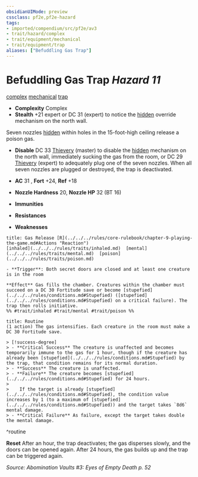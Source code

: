 ```yaml
---
obsidianUIMode: preview
cssclass: pf2e,pf2e-hazard
tags:
- imported/compendium/src/pf2e/av3
- trait/hazard/complex
- trait/equipment/mechanical
- trait/equipment/trap
aliases: ["Befuddling Gas Trap"]
---
```

# Befuddling Gas Trap *Hazard 11*  
[complex](complex.md)  [mechanical](mechanical.md)  [trap](trap.md)  

- **Complexity** Complex
- **Stealth** +21 expert or DC 31 (expert) to notice the [hidden](conditions.md#Hidden) override mechanism on the north wall.  

Seven nozzles [hidden](conditions.md#Hidden) within holes in the 15-foot-high ceiling release a poison gas.

- **Disable** DC 33 [Thievery](../../skills.md#Thievery) (master) to disable the [hidden](conditions.md#Hidden) mechanism on the north wall, immediately sucking the gas from the room, or DC 29 [Thievery](../../skills.md#Thievery) (expert) to adequately plug one of the seven nozzles. When all seven nozzles are plugged or destroyed, the trap is deactivated.  

- **AC** 31 , **Fort** +24, **Ref** +18
- **Nozzle Hardness** 20, **Nozzle HP** 32 (BT 16)
- **Immunities** 
- **Resistances** 
- **Weaknesses** 
     
```ad-embed-ability
title: Gas Release [R](../../../rules/core-rulebook/chapter-9-playing-the-game.md#Actions "Reaction")
[inhaled](../../../rules/traits/inhaled.md)  [mental](../../../rules/traits/mental.md)  [poison](../../../rules/traits/poison.md)  

- **Trigger**: Both secret doors are closed and at least one creature is in the room

**Effect** Gas fills the chamber. Creatures within the chamber must succeed on a DC 30 Fortitude save or become [stupefied](../../../rules/conditions.md#Stupefied) ([stupefied](../../../rules/conditions.md#Stupefied) on a critical failure). The trap then rolls initiative.  
%% #trait/inhaled #trait/mental #trait/poison %%
```

```ad-pf2-summary
title: Routine
(1 action) The gas intensifies. Each creature in the room must make a DC 30 Fortitude save.

> [!success-degree] 
> - **Critical Success** The creature is unaffected and becomes temporarily immune to the gas for 1 hour, though if the creature has already been [stupefied](../../../rules/conditions.md#Stupefied) by the trap, that condition remains for its normal duration.
> - **Success** The creature is unaffected.
> - **Failure** The creature becomes [stupefied](../../../rules/conditions.md#Stupefied) for 24 hours.
>
>    If the target is already [stupefied](../../../rules/conditions.md#Stupefied), the condition value increases by 1 (to a maximum of [stupefied](../../../rules/conditions.md#Stupefied)) and the target takes `8d6` mental damage.
> - **Critical Failure** As failure, except the target takes double the mental damage.
```
^routine

**Reset** After an hour, the trap deactivates; the gas disperses slowly, and the doors can be opened again. After 24 hours, the gas builds up and the trap can be triggered again.  

*Source: Abomination Vaults #3: Eyes of Empty Death p. 52*
